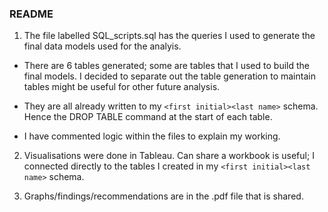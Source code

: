 ### README

1. The file labelled SQL_scripts.sql has the queries I used to generate the final data models used for the analyis. 

  - There are 6 tables generated; some are tables that I used to build the final models. I decided to separate out the table generation to maintain tables might be useful for other future analysis. 

  - They are all already written to my `<first initial><last name>` schema. Hence the DROP TABLE command at the start of each table. 
  
  - I have commented logic within the files to explain my working.  

2. Visualisations were done in Tableau. Can share a workbook is useful; I connected directly to the tables I created in my `<first initial><last name>` schema.

3. Graphs/findings/recommendations are in the .pdf file that is shared. 
